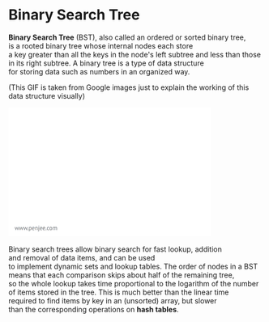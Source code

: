 # Binary Search Tree

<strong>Binary Search Tree</strong> (BST), also called an ordered or sorted binary tree,<br> is a rooted binary tree whose internal nodes each store <br>a key greater than all the keys in the node's left subtree and less than those<br> in its right subtree. A binary tree is a type of data structure<br> for storing data such as numbers in an organized way.

(This GIF is taken from Google images just to explain the working of this data structure visually)

![image](https://github.com/1502shivam-singh/Algorithms/blob/master/Data%20Structures/Binary%20Search%20Tree/BST.gif)

Binary search trees allow binary search for fast lookup, addition<br> and removal of data items, and can be used <br>to implement dynamic sets and lookup tables. The order of nodes in a BST<br> means that each comparison skips about half of the remaining tree,<br> so the whole lookup takes time proportional to the logarithm of the number<br> of items stored in the tree. This is much better than the linear time<br> required to find items by key in an (unsorted) array, but slower<br> than the corresponding operations on <strong>hash tables</strong>. 

